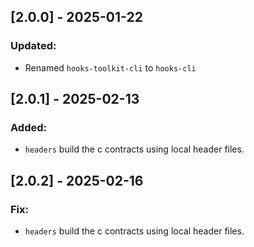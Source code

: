 ## [2.0.0] - 2025-01-22

### Updated:
- Renamed `hooks-toolkit-cli` to `hooks-cli`

## [2.0.1] - 2025-02-13

### Added:
- `headers` build the c contracts using local header files.


## [2.0.2] - 2025-02-16

### Fix:
- `headers` build the c contracts using local header files.

